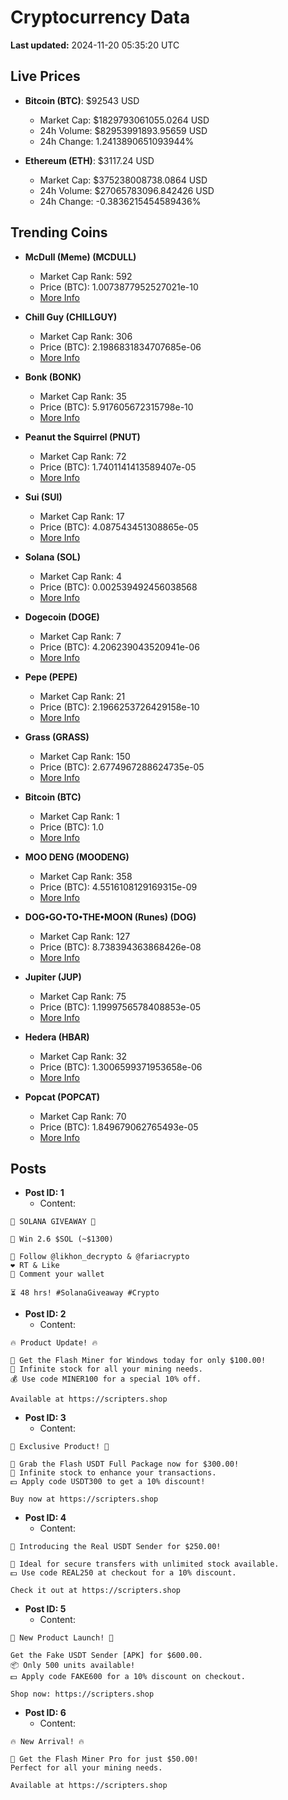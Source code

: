 # Cryptocurrency Data

**Last updated:** 2024-11-20 05:35:20 UTC

## Live Prices
- **Bitcoin (BTC)**: $92543 USD
  - Market Cap: $1829793061055.0264 USD
  - 24h Volume: $82953991893.95659 USD
  - 24h Change: 1.2413890651093944%

- **Ethereum (ETH)**: $3117.24 USD
  - Market Cap: $375238008738.0864 USD
  - 24h Volume: $27065783096.842426 USD
  - 24h Change: -0.3836215454589436%

## Trending Coins
- **McDull (Meme) (MCDULL)**
  - Market Cap Rank: 592
  - Price (BTC): 1.0073877952527021e-10
  - [More Info](https://www.coingecko.com/en/coins/mcdull-meme)

- **Chill Guy (CHILLGUY)**
  - Market Cap Rank: 306
  - Price (BTC): 2.1986831834707685e-06
  - [More Info](https://www.coingecko.com/en/coins/chill-guy)

- **Bonk (BONK)**
  - Market Cap Rank: 35
  - Price (BTC): 5.917605672315798e-10
  - [More Info](https://www.coingecko.com/en/coins/bonk)

- **Peanut the Squirrel (PNUT)**
  - Market Cap Rank: 72
  - Price (BTC): 1.7401141413589407e-05
  - [More Info](https://www.coingecko.com/en/coins/peanut-the-squirrel)

- **Sui (SUI)**
  - Market Cap Rank: 17
  - Price (BTC): 4.087543451308865e-05
  - [More Info](https://www.coingecko.com/en/coins/sui)

- **Solana (SOL)**
  - Market Cap Rank: 4
  - Price (BTC): 0.002539492456038568
  - [More Info](https://www.coingecko.com/en/coins/solana)

- **Dogecoin (DOGE)**
  - Market Cap Rank: 7
  - Price (BTC): 4.206239043520941e-06
  - [More Info](https://www.coingecko.com/en/coins/dogecoin)

- **Pepe (PEPE)**
  - Market Cap Rank: 21
  - Price (BTC): 2.1966253726429158e-10
  - [More Info](https://www.coingecko.com/en/coins/pepe)

- **Grass (GRASS)**
  - Market Cap Rank: 150
  - Price (BTC): 2.6774967288624735e-05
  - [More Info](https://www.coingecko.com/en/coins/grass)

- **Bitcoin (BTC)**
  - Market Cap Rank: 1
  - Price (BTC): 1.0
  - [More Info](https://www.coingecko.com/en/coins/bitcoin)

- **MOO DENG (MOODENG)**
  - Market Cap Rank: 358
  - Price (BTC): 4.5516108129169315e-09
  - [More Info](https://www.coingecko.com/en/coins/moo-deng-2)

- **DOG•GO•TO•THE•MOON (Runes) (DOG)**
  - Market Cap Rank: 127
  - Price (BTC): 8.738394363868426e-08
  - [More Info](https://www.coingecko.com/en/coins/dog-go-to-the-moon-runes-2)

- **Jupiter (JUP)**
  - Market Cap Rank: 75
  - Price (BTC): 1.1999756578408853e-05
  - [More Info](https://www.coingecko.com/en/coins/jupiter)

- **Hedera (HBAR)**
  - Market Cap Rank: 32
  - Price (BTC): 1.3006599371953658e-06
  - [More Info](https://www.coingecko.com/en/coins/hedera)

- **Popcat (POPCAT)**
  - Market Cap Rank: 70
  - Price (BTC): 1.849679062765493e-05
  - [More Info](https://www.coingecko.com/en/coins/popcat)

## Posts
- **Post ID: 1**
  - Content:
```
🚀 SOLANA GIVEAWAY 🚀

🎁 Win 2.6 $SOL (~$1300)

🤝 Follow @likhon_decrypto & @fariacrypto
❤️ RT & Like
💬 Comment your wallet

⏳ 48 hrs! #SolanaGiveaway #Crypto
```

- **Post ID: 2**
  - Content:
```
🔥 Product Update! 🔥

🚀 Get the Flash Miner for Windows today for only $100.00!
🔋 Infinite stock for all your mining needs.
💰 Use code MINER100 for a special 10% off.

Available at https://scripters.shop
```

- **Post ID: 3**
  - Content:
```
🎁 Exclusive Product! 🎁

💸 Grab the Flash USDT Full Package now for $300.00!
🎉 Infinite stock to enhance your transactions.
💵 Apply code USDT300 to get a 10% discount!

Buy now at https://scripters.shop
```

- **Post ID: 4**
  - Content:
```
💎 Introducing the Real USDT Sender for $250.00!

💼 Ideal for secure transfers with unlimited stock available.
💵 Use code REAL250 at checkout for a 10% discount.

Check it out at https://scripters.shop
```

- **Post ID: 5**
  - Content:
```
🚀 New Product Launch! 🚀

Get the Fake USDT Sender [APK] for $600.00.
📦 Only 500 units available!
💵 Apply code FAKE600 for a 10% discount on checkout.

Shop now: https://scripters.shop
```

- **Post ID: 6**
  - Content:
```
🔥 New Arrival! 🔥

💸 Get the Flash Miner Pro for just $50.00!
Perfect for all your mining needs.

Available at https://scripters.shop
```

